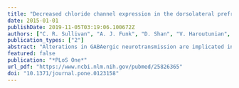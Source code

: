 ```yaml
---
title: "Decreased chloride channel expression in the dorsolateral prefrontal cortex in schizophrenia"
date: 2015-01-01
publishDate: 2019-11-05T03:19:06.100672Z
authors: ["C. R. Sullivan", "A. J. Funk", "D. Shan", "V. Haroutunian", "R. E. McCullumsmith"]
publication_types: ["2"]
abstract: "Alterations in GABAergic neurotransmission are implicated in several psychiatric illnesses, including schizophrenia. The Na-K-Cl and K-Cl cotransporters regulate intracellular chloride levels. Abnormalities in cotransporter expression levels could shift the chloride electrochemical gradient and impair GABAergic transmission. In this study, we performed Western blot analysis to investigate whether the Na-K-Cl and K-Cl cotransporter protein is abnormally expressed in the dorsal lateral prefrontal cortex and the anterior cingulate cortex in patients with schizophrenia versus a control group. We found decreased K-Cl cotransporter protein expression in the dorsal lateral prefrontal cortex, but not the anterior cingulate cortex, in subjects with schizophrenia, supporting the hypothesis of region level abnormal GABAergic function in the pathophysiology of schizophrenia. Subjects with schizophrenia off antipsychotic medication at the time of death had decreased K-Cl cotransporter protein expression compared to both normal controls and subjects with schizophrenia on antipsychotics. Our results provide evidence for KCC2 protein abnormalities in schizophrenia and suggest that antipsychotic medications might reverse deficits of this protein in the illness."
featured: false
publication: "*PLoS One*"
url_pdf: "https://www.ncbi.nlm.nih.gov/pubmed/25826365"
doi: "10.1371/journal.pone.0123158"
---
```


